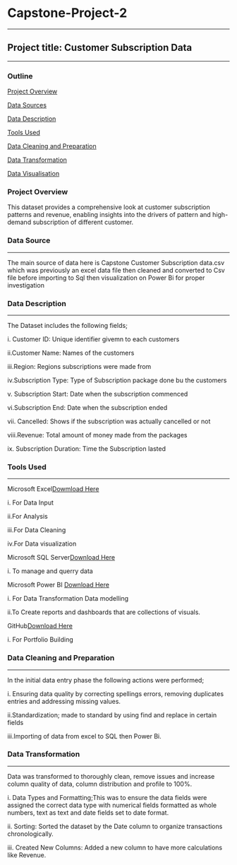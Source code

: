 # Capstone-Project-2
---
## Project title: Customer Subscription Data
---

### Outline 

[Project Overview](project-overview)

[Data Sources](data-sources)

[Data Description](data-description)

[Tools Used](tools-used)

[Data Cleaning and Preparation](datacleaningandpreparation)

[Data Transformation](data-transformation)

[Data Visualisation](data-visualiztaion)

### Project Overview
This dataset provides a comprehensive look at customer subscription patterns and revenue, enabling insights into the drivers of pattern and high-demand subscription of different customer.

### Data Source
---
The main source of data here is Capstone Customer Subscription data.csv which was previously an excel data file then cleaned and converted to Csv file before importing to Sql then visualization on Power Bi for proper investigation

### Data Description
---
The Dataset includes the following fields; 

i. Customer ID: Unique identifier givemn to each customers

ii.Customer Name: Names of the customers

iii.Region: Regions subscriptions were made from

iv.Subscription Type: Type of Subscription package done bu the customers

v. Subscription Start: Date when the subscription commenced

vi.Subscription End: Date when the subscription ended

vii. Cancelled: Shows if the subscription was actually cancelled or not

viii.Revenue: Total amount of money made from the packages

ix. Subscription Duration: Time the Subscription lasted

### Tools Used
---
Microsoft Excel[Dowmload Here](https://Microsoft.com)

i. For Data Input

ii.For Analysis

iii.For Data Cleaning

iv.For Data visualization

Microsoft SQL Server[Download Here](https://Mictosoft.com)

i. To manage and querry data

Microsoft Power BI [Download Here](https://Micosoft.com)

i. For Data Transformation
   Data modelling

ii.To Create reports and dashboards    that are collections of visuals.

GitHub[Download Here](https://Alabaale.github.com)

i. For Portfolio Building

### Data Cleaning and Preparation
---
In the initial data entry phase the following actions were performed;

i. Ensuring data quality by correcting spellings errors, removing duplicates entries and addressing missing values.

ii.Standardization; made to standard by using find and replace in certain fields

iii.Importing of data from excel to SQL then Power Bi.

### Data Transformation
---
Data was transformed to thoroughly clean, remove issues and increase column quality of data, column distribution and profile to 100%.

i. Data Types and Formatting;This was to ensure the data fields were assigned the correct data type with numerical fields formatted as whole numbers, text as text and date fields set to date format.

ii. Sorting: Sorted the dataset by the Date column to organize transactions chronologically.

iii. Created New Columns: Added a new column to have more calculations like Revenue.
